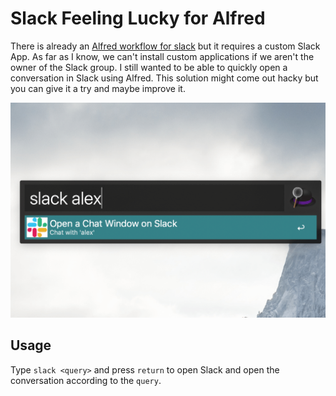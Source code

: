 # Slack Feeling Lucky for Alfred

There is already an [Alfred workflow for slack](https://github.com/yannickglt/alfred-slack) but it requires a custom Slack App. As far as I know, we can't install custom applications if we aren't the owner of the Slack group. I still wanted to be able to quickly open a conversation in Slack using Alfred. This solution might come out hacky but you can give it a try and maybe improve it.

![Slack Feeling Lucky Screen Shot](https://raw.githubusercontent.com/aburakayaz/alfred-slack-feeling-lucky/master/assets/slack-lucky-ss.png "Start Chatting")

## Usage

Type `slack <query>` and press `return` to open Slack and open the conversation according to the `query`.
